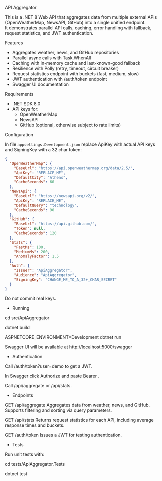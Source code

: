 API Aggregator

This is a .NET 8 Web API that aggregates data from multiple external APIs (OpenWeatherMap, NewsAPI, GitHub) into a single unified endpoint.  
It demonstrates parallel API calls, caching, error handling with fallback, request statistics, and JWT authentication.

Features

- Aggregates weather, news, and GitHub repositories
- Parallel async calls with Task.WhenAll
- Caching with in-memory cache and last-known-good fallback
- Resilience with Polly (retry, timeout, circuit breaker)
- Request statistics endpoint with buckets (fast, medium, slow)
- JWT authentication with /auth/token endpoint
- Swagger UI documentation

Requirements

- .NET SDK 8.0
- API keys for:
  - OpenWeatherMap
  - NewsAPI
  - GitHub (optional, otherwise subject to rate limits)

Configuration

In file `appsettings.Development.json` replace ApiKey with actual API keys and SigningKey with a 32 char token:

```json
{
  "OpenWeatherMap": {
    "BaseUrl": "https://api.openweathermap.org/data/2.5/",
    "ApiKey": "REPLACE_ME",
    "DefaultCity": "Athens",
    "CacheSeconds": 60
  },
  "NewsApi": {
    "BaseUrl": "https://newsapi.org/v2/",
    "ApiKey": "REPLACE_ME",
    "DefaultQuery": "technology",
    "CacheSeconds": 90
  },
  "GitHub": {
    "BaseUrl": "https://api.github.com/",
    "Token": null,
    "CacheSeconds": 120
  },
  "Stats": {
    "FastMs": 100,
    "MediumMs": 200,
    "AnomalyFactor": 1.5
  },
  "Auth": {
    "Issuer": "ApiAggregator",
    "Audience": "ApiAggregator",
    "SigningKey": "CHANGE_ME_TO_A_32+_CHAR_SECRET"
  }
}
```
Do not commit real keys.

- Running
  
cd src/ApiAggregator

dotnet build

ASPNETCORE_ENVIRONMENT=Development dotnet run


Swagger UI will be available at http://localhost:5000/swagger

- Authentication

Call /auth/token?user=demo to get a JWT.

In Swagger click Authorize and paste Bearer <token>.

Call /api/aggregate or /api/stats.


- Endpoints

GET /api/aggregate
Aggregates data from weather, news, and GitHub. Supports filtering and sorting via query parameters.

GET /api/stats
Returns request statistics for each API, including average response times and buckets.

GET /auth/token
Issues a JWT for testing authentication.

- Tests

Run unit tests with:

cd tests/ApiAggregator.Tests

dotnet test
